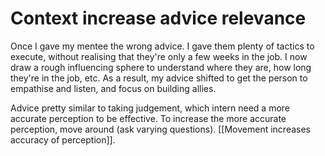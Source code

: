 # Context increase advice relevance
Once I gave my mentee the wrong advice. I gave them plenty of tactics to execute, without realising that they're only a few weeks in the job. I now draw a rough influencing sphere to understand where they are, how long they're in the job, etc. As a result, my advice shifted to get the person to empathise and listen, and focus on building allies.

Advice pretty similar to taking judgement, which intern need a more accurate perception to be effective. To increase the more accurate perception, move around (ask varying questions). [[Movement increases accuracy of perception]].

<!-- #evergreen -->

<!-- {BearID:E3A9A2CC-38A1-4816-B7FC-E122A38849AE-5941-000007A41D73E1AF} -->
